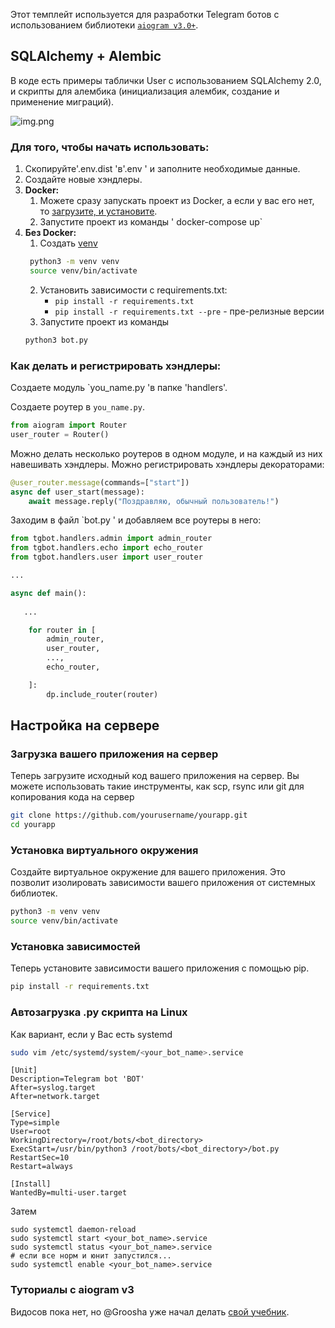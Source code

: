 Этот темплейт используется для разработки Telegram ботов с использованием библиотеки [`aiogram v3.0+`](https://github.com/aiogram/aiogram/tree/dev-3.x).

## SQLAlchemy + Alembic
В коде есть примеры таблички User с использованием SQLAlchemy 2.0, и скрипты для алембика (инициализация алембик, создание и применение миграций).

![img.png](https://img-c.udemycdn.com/course/240x135/5320614_a8af_2.jpg)

### Для того, чтобы начать использовать:
1. Скопируйте'.env.dist 'в'.env ' и заполните необходимые данные.
2. Создайте новые хэндлеры.
3. **Docker:**
   1. Можете сразу запускать проект из Docker, а если у вас его нет, то [загрузите, и установите](https://docs.docker.com/get-docker/).
   2. Запустите проект из команды ' docker-compose up`
4. **Без Docker:**
   1. Создать [venv](https://docs.python.org/3/library/venv.html)
   ```bash
    python3 -m venv venv
    source venv/bin/activate
   ```
   2. Установить зависимости с requirements.txt:
      - `pip install -r requirements.txt`
      - `pip install -r requirements.txt --pre` - пре-релизные версии
   3. Запустите проект из команды 
   ```bash
   python3 bot.py 
   ```


### Как делать и регистрировать хэндлеры:
Создаете модуль `you_name.py 'в папке 'handlers'.

Создаете роутер в `you_name.py`.
```python
from aiogram import Router
user_router = Router()
```
Можно делать несколько роутеров в одном модуле, и на каждый из них навешивать хэндлеры.
Можно регистрировать хэндлеры декораторами:
```python
@user_router.message(commands=["start"])
async def user_start(message):
    await message.reply("Поздравляю, обычный пользователь!")
```

Заходим в файл `bot.py ' и добавляем все роутеры в него:
```python
from tgbot.handlers.admin import admin_router
from tgbot.handlers.echo import echo_router
from tgbot.handlers.user import user_router

...

async def main():
   
   ...

    for router in [
        admin_router,
        user_router,
        ...,
        echo_router,

    ]:
        dp.include_router(router)
```

## Настройка на сервере
### Загрузка вашего приложения на сервер
Теперь загрузите исходный код вашего приложения на сервер. Вы можете использовать такие инструменты, как scp, rsync или git для копирования кода на сервер

```bash
git clone https://github.com/yourusername/yourapp.git
cd yourapp
```

### Установка виртуального окружения
Создайте виртуальное окружение для вашего приложения. Это позволит изолировать зависимости вашего приложения от системных библиотек.

```bash
python3 -m venv venv
source venv/bin/activate
```

### Установка зависимостей
Теперь установите зависимости вашего приложения с помощью pip.
```bash
pip install -r requirements.txt
```

### Автозагрузка .py скрипта на Linux
Как вариант, если у Вас есть systemd
```bash
sudo vim /etc/systemd/system/<your_bot_name>.service
```
```
[Unit]
Description=Telegram bot 'BOT'
After=syslog.target
After=network.target

[Service]
Type=simple
User=root
WorkingDirectory=/root/bots/<bot_directory>
ExecStart=/usr/bin/python3 /root/bots/<bot_directory>/bot.py
RestartSec=10
Restart=always

[Install]
WantedBy=multi-user.target
```
Затем
```
sudo systemctl daemon-reload
sudo systemctl start <your_bot_name>.service
sudo systemctl status <your_bot_name>.service
# если все норм и юнит запустился...
sudo systemctl enable <your_bot_name>.service
```

### Туториалы с aiogram v3
Видосов пока нет, но @Groosha уже начал делать [свой учебник](https://mastergroosha.github.io/aiogram-3-guide).
